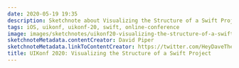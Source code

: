 ```yaml
---
date: 2020-05-19 19:35
description: Sketchnote about Visualizing the Structure of a Swift Project from UIKonf 2020 (online conference)
tags: iOS, uikonf, uikonf-20, swift, online-conference
image: images/sketchnotes/uikonf20-visualizing-the-structure-of-a-swift-project-small.jpg
sketchnoteMetadata.contentCreator: David Piper
sketchnoteMetadata.linkToContentCreator: https://twitter.com/HeyDaveTheDev
title: UIKonf 2020: Visualizing the Structure of a Swift Project
---
```

